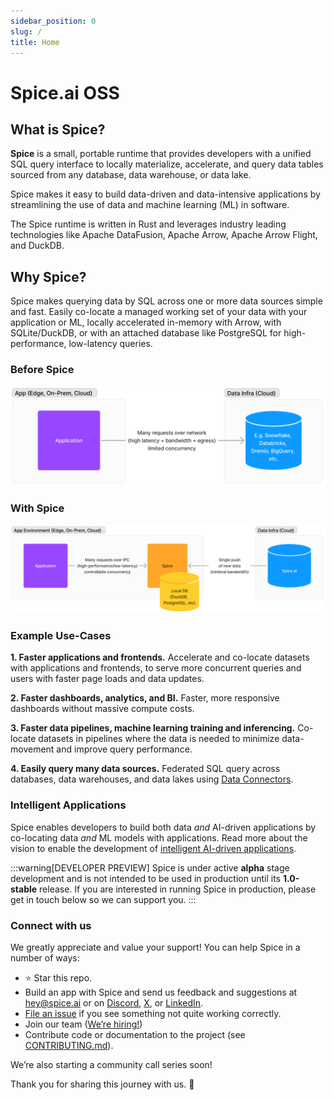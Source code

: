 ```yaml
---
sidebar_position: 0
slug: /
title: Home
---
```


# Spice.ai OSS

## What is Spice?

**Spice** is a small, portable runtime that provides developers with a unified SQL query interface to locally materialize, accelerate, and query data tables sourced from any database, data warehouse, or data lake.

Spice makes it easy to build data-driven and data-intensive applications by streamlining the use of data and machine learning (ML) in software.

The Spice runtime is written in Rust and leverages industry leading technologies like Apache DataFusion, Apache Arrow, Apache Arrow Flight, and DuckDB.

## Why Spice?

Spice makes querying data by SQL across one or more data sources simple and fast. Easily co-locate a managed working set of your data with your application or ML, locally accelerated in-memory with Arrow, with SQLite/DuckDB, or with an attached database like PostgreSQL for high-performance, low-latency queries.

### Before Spice

<img width="750" alt="old" src="/img/concepts-before-spice.png" />

### With Spice

<img width="1024" alt="new" src="/img/concepts-with-spice.png" />

### Example Use-Cases

**1. Faster applications and frontends.** Accelerate and co-locate datasets with applications and frontends, to serve more concurrent queries and users with faster page loads and data updates.

**2. Faster dashboards, analytics, and BI.** Faster, more responsive dashboards without massive compute costs.

**3. Faster data pipelines, machine learning training and inferencing.** Co-locate datasets in pipelines where the data is needed to minimize data-movement and improve query performance.

**4. Easily query many data sources.** Federated SQL query across databases, data warehouses, and data lakes using [Data Connectors](/data-connectors/index.md).

### Intelligent Applications

Spice enables developers to build both data _and_ AI-driven applications by co-locating data _and_ ML models with applications. Read more about the vision to enable the development of [intelligent AI-driven applications](./intelligent-applications/index.md).

:::warning[DEVELOPER PREVIEW]
Spice is under active **alpha** stage development and is not intended to be used in production until its **1.0-stable** release. If you are interested in running Spice in production, please get in touch below so we can support you.
:::

### Connect with us

We greatly appreciate and value your support! You can help Spice in a number of ways:

- ⭐️ Star this repo.
- Build an app with Spice and send us feedback and suggestions at [hey@spice.ai](mailto:hey@spice.ai) or on [Discord](https://discord.gg/kZnTfneP5u), [X](https://twitter.com/spice_ai), or [LinkedIn](https://www.linkedin.com/company/74148478).
- [File an issue](https://github.com/spiceai/spiceai/issues/new) if you see something not quite working correctly.
- Join our team ([We’re hiring!](https://spice.ai/careers))
- Contribute code or documentation to the project (see [CONTRIBUTING.md](https://github.com/spiceai/spiceai/blob/trunk/CONTRIBUTING.md)).

We’re also starting a community call series soon!

Thank you for sharing this journey with us. 🙏
